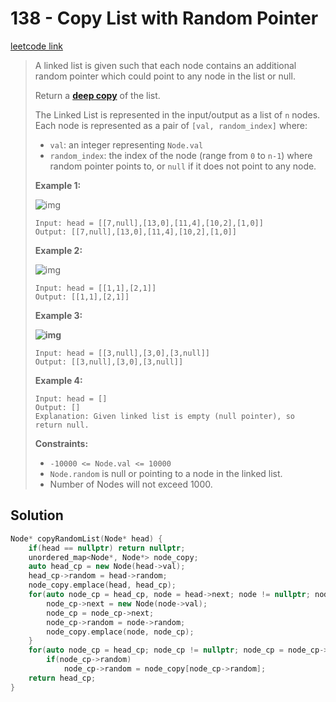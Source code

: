 # 138 - Copy List with Random Pointer

[leetcode link](https://leetcode.com/problems/copy-list-with-random-pointer/)

> A linked list  is given such that each node contains an additional random pointer which could point to any node in the list or null.
>
> Return a [**deep copy**](https://en.wikipedia.org/wiki/Object_copying#Deep_copy) of the list.
>
> The Linked List is represented in the input/output as a list of `n` nodes. Each node is represented as a pair of `[val, random_index]` where:
>
> - `val`: an integer representing `Node.val`
> - `random_index`: the index of the node (range from `0` to `n-1`) where random pointer points to, or `null` if it does not point to any node.
>
> **Example 1:**
>
> ![img](https://assets.leetcode.com/uploads/2019/12/18/e1.png)
>
> ```
> Input: head = [[7,null],[13,0],[11,4],[10,2],[1,0]]
> Output: [[7,null],[13,0],[11,4],[10,2],[1,0]]
> ```
>
> **Example 2:**
>
> ![img](https://assets.leetcode.com/uploads/2019/12/18/e2.png)
>
> ```
> Input: head = [[1,1],[2,1]]
> Output: [[1,1],[2,1]]
> ```
>
> **Example 3:**
>
> **![img](https://assets.leetcode.com/uploads/2019/12/18/e3.png)**
>
> ```
> Input: head = [[3,null],[3,0],[3,null]]
> Output: [[3,null],[3,0],[3,null]]
> ```
>
> **Example 4:**
>
> ```
> Input: head = []
> Output: []
> Explanation: Given linked list is empty (null pointer), so return null. 
> ```
>
> **Constraints:**
>
> - `-10000 <= Node.val <= 10000`
> - `Node.random` is null or pointing to a node in the linked list.
> - Number of Nodes will not exceed 1000.

## Solution

```cpp
Node* copyRandomList(Node* head) {
    if(head == nullptr) return nullptr;
    unordered_map<Node*, Node*> node_copy;
    auto head_cp = new Node(head->val);
    head_cp->random = head->random;
    node_copy.emplace(head, head_cp);
    for(auto node_cp = head_cp, node = head->next; node != nullptr; node = node->next){
        node_cp->next = new Node(node->val);
        node_cp = node_cp->next;
        node_cp->random = node->random;
        node_copy.emplace(node, node_cp);
    }
    for(auto node_cp = head_cp; node_cp != nullptr; node_cp = node_cp->next)
        if(node_cp->random)
            node_cp->random = node_copy[node_cp->random];
    return head_cp;
}
```